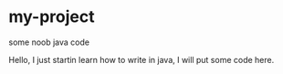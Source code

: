 # my-project
some noob java code

Hello,
I just startin learn how to write in java, I will put some code here.

